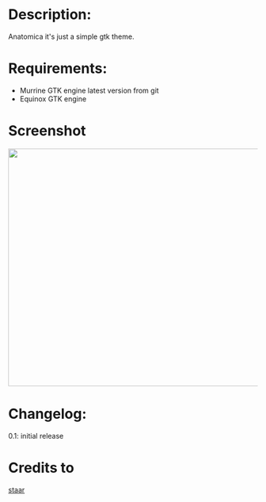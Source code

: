 # Description:
Anatomica it\'s just a simple gtk theme.

# Requirements:
- Murrine GTK engine latest version from git
- Equinox GTK engine

# Screenshot
<img src="http://gnome-look.org/CONTENT/content-pre1/127800-1.png" height="480" width="640">

# Changelog:
0.1: initial release

# Credits to
[staar](http://gnome-look.org/usermanager/search.php?username=staar)
